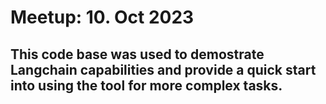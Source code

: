 # Meetup: 10. Oct 2023 
## This code base was used to demostrate Langchain capabilities and provide a quick start into using the tool for more complex tasks. 
